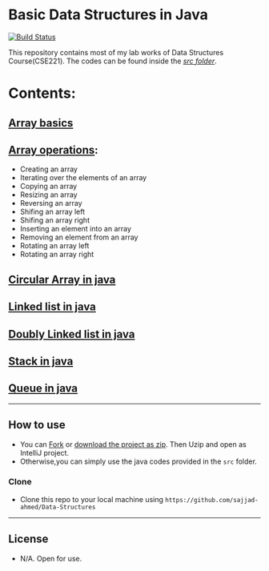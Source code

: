 # Basic Data Structures in Java


[![Build Status](http://img.shields.io/travis/badges/badgerbadgerbadger.svg?style=flat-square)](https://travis-ci.org/badges/badgerbadgerbadger)

This repository contains most of my lab works of Data Structures Course(CSE221). The codes can be found inside the *[src folder](https://github.com/sajjad-ahmed/Data-Structures/tree/master/src/)*.


# Contents:

## [Array basics](https://github.com/sajjad-ahmed/Data-Structures/tree/master/src/lab01_array_basics)

## [Array operations](https://github.com/sajjad-ahmed/Data-Structures/tree/master/src/lab03_Array_Operations):
- Creating an array
- Iterating over the elements of an array
- Copying an array
- Resizing an array
- Reversing an array
- Shifing an array left
- Shifing an array right
- Inserting an element into an array
- Removing an element from an array
- Rotating an array left
- Rotating an array right

## [Circular Array in java](https://github.com/sajjad-ahmed/Data-Structures/tree/master/src/lab04_Circular_Array)

## [Linked list in java](https://github.com/sajjad-ahmed/Data-Structures/tree/master/src/lab05_LinkedList)

## [Doubly Linked list in java](https://github.com/sajjad-ahmed/Data-Structures/tree/master/src/lab06_DoublyList)

## [Stack in java](https://github.com/sajjad-ahmed/Data-Structures/tree/master/src/lab07_Stack)

## [Queue in java](https://github.com/sajjad-ahmed/Data-Structures/tree/master/src/lab09_Queue)


---

## How to use
- You can [Fork](https://github.com/sajjad-ahmed/Data-Structures.git) or [download the project as zip](https://codeload.github.com/sajjad-ahmed/Data-Structures/zip/master). Then Uzip and open as IntelliJ project.
- Otherwise,you can simply use the java codes provided in the `src` folder.

### Clone

- Clone this repo to your local machine using `https://github.com/sajjad-ahmed/Data-Structures`

---

## License

- N/A. Open for use.



